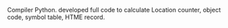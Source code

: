 Compiler
Python.
developed full code to calculate Location counter, object code, symbol table, HTME record.
